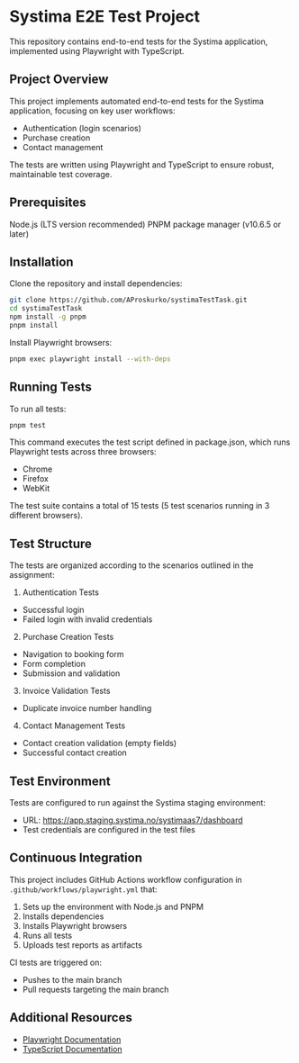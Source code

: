 # Systima E2E Test Project

This repository contains end-to-end tests for the Systima application, implemented using Playwright with TypeScript.

## Project Overview

This project implements automated end-to-end tests for the Systima application, focusing on key user workflows:

- Authentication (login scenarios)
- Purchase creation
- Contact management

The tests are written using Playwright and TypeScript to ensure robust, maintainable test coverage.

## Prerequisites

Node.js (LTS version recommended)
PNPM package manager (v10.6.5 or later)

## Installation

Clone the repository and install dependencies:

```bash
git clone https://github.com/AProskurko/systimaTestTask.git
cd systimaTestTask
npm install -g pnpm 
pnpm install
```

Install Playwright browsers:

```bash
pnpm exec playwright install --with-deps
```

## Running Tests

To run all tests:

```bash
pnpm test
```

This command executes the test script defined in package.json, which runs Playwright tests across three browsers:

- Chrome
- Firefox
- WebKit

The test suite contains a total of 15 tests (5 test scenarios running in 3 different browsers).

## Test Structure

The tests are organized according to the scenarios outlined in the assignment:

1. Authentication Tests
- Successful login
- Failed login with invalid credentials

2. Purchase Creation Tests
- Navigation to booking form
- Form completion
- Submission and validation

3. Invoice Validation Tests
- Duplicate invoice number handling

4. Contact Management Tests
- Contact creation validation (empty fields)
- Successful contact creation

## Test Environment

Tests are configured to run against the Systima staging environment:

- URL: https://app.staging.systima.no/systimaas7/dashboard
- Test credentials are configured in the test files

## Continuous Integration

This project includes GitHub Actions workflow configuration in `.github/workflows/playwright.yml` that:

1. Sets up the environment with Node.js and PNPM
2. Installs dependencies
3. Installs Playwright browsers
4. Runs all tests
5. Uploads test reports as artifacts

CI tests are triggered on:

- Pushes to the main branch
- Pull requests targeting the main branch

## Additional Resources

- [Playwright Documentation](https://playwright.dev/docs/intro)
- [TypeScript Documentation](https://www.typescriptlang.org/docs/)
